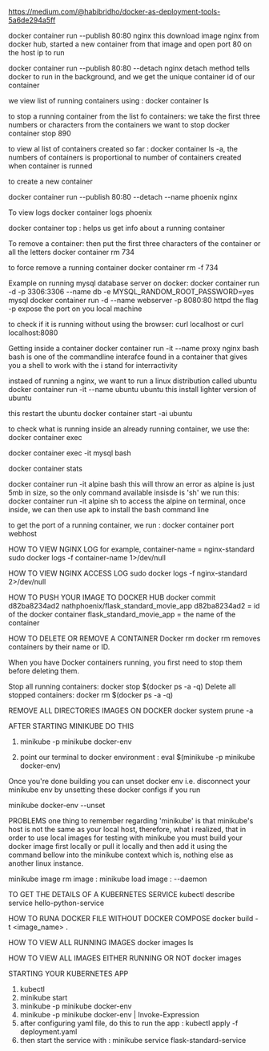 https://medium.com/@habibridho/docker-as-deployment-tools-5a6de294a5ff

docker container run --publish 80:80 nginx
this download image nginx from docker hub, started a new container from that image and open port 80 on the host ip to run

docker container run --publish 80:80 --detach nginx
detach method tells docker to run in the background, and we get the unique container id of our container

we view list of running containers using :
docker container ls 

to stop a running container from the list fo containers: we take the first three numbers or characters from the containers we want to stop
docker container stop 890

to view al list of containers created so far :
docker container ls -a, the numbers of containers is proportional to number of containers created when container is runned

to create a new container

docker container run --publish 80:80 --detach --name phoenix nginx

To view logs
docker container logs phoenix

docker container top : helps us get info about a running container

To remove a container: then put the first three characters of the container or all the letters
docker container rm 734

to force remove a running container
docker container rm -f 734

Example on running mysql database server on docker:
docker container run -d -p 3306:3306 --name db -e MYSQL_RANDOM_ROOT_PASSWORD=yes mysql
docker container run -d --name webserver -p 8080:80 httpd
the flag -p expose the port on you local machine

to check if it is running without using the browser:
curl localhost or curl localhost:8080

Getting inside a container
docker container run -it --name proxy nginx bash 
bash is one of the commandline interafce found in a container that gives you a shell to work with
the i stand for interractivity

instaed of running a nginx, we want to run a linux distribution called ubuntu
docker container run -it --name ubuntu ubuntu     this install lighter version of ubuntu

this restart the ubuntu 
docker container start -ai ubuntu

to check what is running inside an already running container, we use the:
docker container exec

docker container exec -it mysql bash

docker container stats

docker container run -it alpine bash
this will throw an error as alpine is just 5mb in size, so the only command available insisde is 'sh'
we run this:
docker container run -it alpine sh to access the alpine on terminal,
once inside, we can then use apk to install the bash command line

to get the port of a running container, we run :
docker container port webhost

HOW TO VIEW NGINX LOG
for example, container-name = nginx-standard
sudo docker logs -f container-name 1>/dev/null

HOW TO VIEW NGINX ACCESS LOG 
sudo docker logs -f nginx-standard 2>/dev/null


HOW TO PUSH YOUR IMAGE TO DOCKER HUB
docker commit d82ba8234ad2 nathphoenix/flask_standard_movie_app
d82ba8234ad2 = id of the docker container
flask_standard_movie_app = the name of the container

HOW TO DELETE OR REMOVE A CONTAINER
Docker rm
docker rm removes containers by their name or ID.

When you have Docker containers running, you first need to stop them before deleting them.

Stop all running containers: docker stop $(docker ps -a -q)
Delete all stopped containers: docker rm $(docker ps -a -q)

REMOVE ALL DIRECTORIES IMAGES ON DOCKER
docker system prune -a

AFTER STARTING MINIKUBE DO THIS

1. minikube -p minikube docker-env

2. point our terminal to docker environment : eval $(minikube -p minikube docker-env)

Once you're done building you can unset docker env i.e. disconnect your minikube env by unsetting these docker configs if you run 

minikube docker-env --unset


PROBLEMS
one thing to remember regarding 'minikube' is that minikube's host is not the same as your local host, therefore, 
what i realized, that in order to use local images for testing with minikube you must build your docker image first 
locally or pull it locally and then add it using the command bellow into the minikube context which is, nothing else as another linux instance.

minikube image rm image <image>:<tag>
minikube load image <image>:<tag> --daemon


TO GET THE DETAILS OF A KUBERNETES SERVICE
kubectl describe service hello-python-service

HOW TO RUNA DOCKER FILE WITHOUT DOCKER COMPOSE
docker build -t <image_name> .

HOW TO VIEW ALL RUNNING IMAGES
docker images ls

HOW TO VIEW ALL IMAGES EITHER RUNNING OR NOT
docker images





STARTING YOUR KUBERNETES APP
1. kubectl
2. minikube start
3. minikube -p minikube docker-env
4. minikube -p minikube docker-env | Invoke-Expression
5. after configuring yaml file, do this to run the app :  kubectl apply -f deployment.yaml
6. then start the service with :  minikube service flask-standard-service
